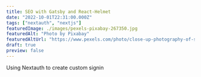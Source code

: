 ```yaml
---
title: SEO with Gatsby and React-Helmet
date: "2022-10-01T22:31:00.000Z"
tags: ["nextauth", "nextjs"]
featuredImage: ./images/pexels-pixabay-267350.jpg
featuredAlt: "Photo by Pixabay"
featuredAltUrl: "https://www.pexels.com/photo/close-up-photography-of-smartphone-icons-267350/"
draft: true
preview: false
---
```


Using Nextauth to create custom signin